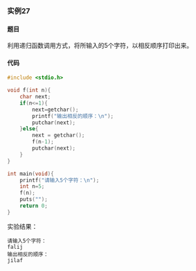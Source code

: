 ### 实例27

#### 题目

利用递归函数调用方式，将所输入的5个字符，以相反顺序打印出来。

#### 代码

```c
#include <stdio.h>

void f(int n){
    char next;
    if(n<=1){
        next=getchar();
        printf("输出相反的顺序：\n");
        putchar(next);
    }else{
        next = getchar();
        f(n-1);
        putchar(next);
    }
}

int main(void){
    printf("请输入5个字符：\n");
    int n=5;
    f(n);
    puts("");
    return 0;
}
```

实验结果：

```
请输入5个字符：
falij
输出相反的顺序：
jilaf
```
